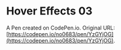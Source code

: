 # Hover Effects 03

A Pen created on CodePen.io. Original URL: [https://codepen.io/no0683/pen/YzGYjOG](https://codepen.io/no0683/pen/YzGYjOG).



